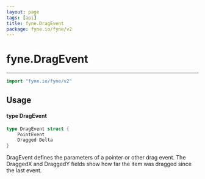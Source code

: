 ```yaml
---
layout: page
tags: [api]
title: fyne.DragEvent
package: fyne.io/fyne/v2
---
```


# fyne.DragEvent
---
```go
import "fyne.io/fyne/v2"
```

## Usage

#### type DragEvent

```go
type DragEvent struct {
	PointEvent
	Dragged Delta
}
```

DragEvent defines the parameters of a pointer or other drag event. The DraggedX and DraggedY fields show how far the item was dragged since the last event.
